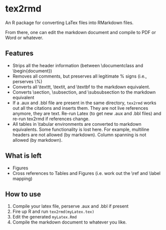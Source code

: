 # tex2rmd

An R package for converting LaTex files into RMarkdown files.

From there, one can edit the markdown document and compile to PDF or Word or whatever. 

## Features

* Strips all the header information (between \\documentclass and \\begin{document})
* Removes all comments, but preserves all legitimate % signs (i.e., perserves \\%)
* Converts all \\texttt, \\textit, and \\textbf to the markdown equivalent. 
* Converts \\section, \\subsection, and \\subsubsection to the markdown equivalent
* If a .aux and .bbl file are present in the same directory, `tex2rmd` works out all 
the citations and inserts them.  They are not live references anymore, they are text.  Re-run Latex (to get new .aux and .bbl files) and re-run tex2rmd if references change. 
* All tables in \\tabular environments are converted to markdown equivalents. 
Some functionality is lost here.  For example, multiline headers are not allowed (by markdown). Column spanning is not allowed (by markdown). 

## What is left

* Figures
* Cross references to Tables and Figures (i.e. work out the \\ref and \\label mapping)

## How to use

1. Compile your latex file, perserve .aux and .bbl if present
2. Fire up R and run `tex2rmd(myLatex.tex)`
3. Edit the generated `myLatex.Rmd`
4. Compile the markdown document to whatever you like. 


